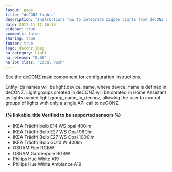 ```yaml
---
layout: page
title: "deCONZ lights"
description: "Instructions how to integrate Zigbee lights from deCONZ into Home Assistant."
date: 2017-11-12 16:30
sidebar: true
comments: false
sharing: true
footer: true
logo: deconz.jpeg
ha_category: Light
ha_release: "0.60"
ha_iot_class: "Local Push"
---
```


See the [deCONZ main component](/components/deconz/) for configuration instructions.

Entity Ids names will be light.device_name, where device_name is defined in deCONZ. Light groups created in deCONZ will be created in Home Assistant as lights named light.group_name_in_deconz, allowing the user to control groups of lights with only a single API call to deCONZ.

#### {% linkable_title Verified to be supported sensors %}

- IKEA Trådfri bulb E14 WS opal 400lm
- IKEA Trådfri Bulb E27 WS Opal 980lm
- IKEA Trådfri Bulb E27 WS Opal 1000lm
- IKEA Trådfri Bulb GU10 W 400lm
- OSRAM Flex RGBW
- OSRAM Gardenpole RGBW
- Philips Hue White A19
- Philips Hue White Ambiance A19
